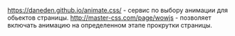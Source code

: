 https://daneden.github.io/animate.css/ - сервис по выбору анимации для обьектов страницы.
http://master-css.com/page/wowjs -  позволяет включать анимацию на определенном этапе прокрутки страницы.
